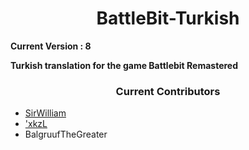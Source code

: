 <h1 align="center">BattleBit-Turkish</h1>

<b>Current Version : 8</b>

<b>Turkish translation for the game Battlebit Remastered</b>

<h3 align="center">Current Contributors</h3>
 <ul>
  <li><a href="https://discord.com/users/269121185797767169">SirWilliam</a></li>
  <li><a href="https://discord.com/users/720667137072693329">'xkzL</a></li>
  <li>BalgruufTheGreater</li>
</ul>

